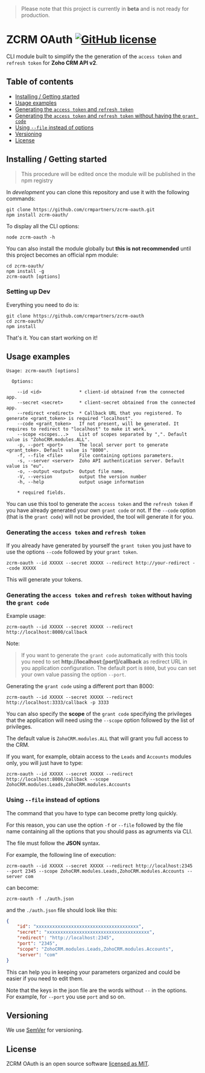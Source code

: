> Please note that this project is currently in **beta** and is not ready for production.

# ZCRM OAuth [![GitHub license](https://img.shields.io/badge/license-MIT-blue.svg?style=flat-square)](https://github.com/your/your-project/blob/master/LICENSE)

CLI module built to simplify the the generation of the `access token` and `refresh token` for **Zoho CRM API v2**. 

## Table of contents

- [Installing / Getting started](#installing--getting-started)
- [Usage examples](#usage-examples)
- [Generating the `access token` and `refresh token`](#generating-the-access-token-and-refresh-token)
- [Generating the `access token` and `refresh token` without having the `grant code`](#generating-the-access-token-and-refresh-token-without-having-the-grant-code)
- [Using `--file` instead of options](#using---file-instead-of-options)
- [Versioning](#versioning)
- [License](#license)

## Installing / Getting started

> This procedure will be edited once the module will be published in the npm registry

In _development_ you can clone this repository and use it with the following commands:

```shell
git clone https://github.com/crmpartners/zcrm-oauth.git
npm install zcrm-oauth/
```

To display all the CLI options:

```shell
node zcrm-oauth -h
```

You can also install the module globally but **this is not recommended** until this project becomes an official
npm module:

```shell
cd zcrm-oauth/
npm install -g
zcrm-oauth [options]
``` 

### Setting up Dev

Everything you need to do is:

```shell
git clone https://github.com/crmpartners/zcrm-oauth
cd zcrm-oauth/
npm install
```

That's it. You can start working on it!

## Usage examples

```shell
Usage: zcrm-oauth [options]

  Options:

    --id <id>              * client-id obtained from the connected app.
    --secret <secret>      * client-secret obtained from the connected app.
    --redirect <redirect>  * Callback URL that you registered. To generate <grant_token> is required "localhost".
    --code <grant_token>   If not present, will be generated. It requires to redirect to "localhost" to make it work.
    --scope <scopes...>    List of scopes separated by ",". Default value is "ZohoCRM.modules.ALL".
    -p, --port <port>      The local server port to generate <grant_toke>. Default value is "8000".
    -f, --file <file>      File containing options parameters.
    -s, --server <server>  Zoho API authentication server. Default value is "eu".
    -o, --output <output>  Output file name.
    -V, --version          output the version number
    -h, --help             output usage information

    * required fields.
```

You can use this tool to generate the `access token` and the `refresh token` if you have already generated your
own `grant code` or not. If the `--code` option (that is the `grant code`) will not be provided, the tool will generate
it for you.

### Generating the `access token` and `refresh token`

If you already have generated by yourself the `grant token` you just have to use the options `--code` followed
by your `grant token`.

```shell
zcrm-oauth --id XXXXX --secret XXXXX --redirect http://your-redirect --code XXXXX
```

This will generate your tokens.

### Generating the `access token` and `refresh token` without having the `grant code`

Example usage:

```shell
zcrm-oauth --id XXXXX --secret XXXXX --redirect http://localhost:8000/callback 
```

Note:

> If you want to generate the `grant code` automatically with this tools you need to set **http://localhost:[port]/callback** 
as redirect URL in you application configuration. The default port is `8000`, but you can set your own value passing
the option `--port`.

Generating the `grant code` using a different port than 8000:

```shell
zcrm-oauth --id XXXXX --secret XXXXX --redirect http://localhost:3333/callback -p 3333
```

You can also specify the **scope** of the `grant code` specifying the privileges that the application will need using 
the `--scope` option followed by the list of privileges. 

The default value is `ZohoCRM.modules.ALL` that will grant you full access to the CRM.

If you want, for example, obtain access to the `Leads` and `Accounts` modules only, you will just have to type:

```shell
zcrm-oauth --id XXXXX --secret XXXXX --redirect http://localhost:8000/callback --scope ZohoCRM.modules.Leads,ZohoCRM.modules.Accounts
```

### Using `--file` instead of options

The command that you have to type can become pretty long quickly.

For this reason, you can use the option `-f` or `--file` followed by the file name containing all the options that you should
pass as agruments via CLI.

The file must follow the **JSON** syntax.

For example, the following line of execution:

```shell
zcrm-oauth --id XXXXX --secret XXXXX --redirect http://localhost:2345 --port 2345 --scope ZohoCRM.modules.Leads,ZohoCRM.modules.Accounts --server com
```

can become:

```shell
zcrm-oauth -f ./auth.json
```

and the `./auth.json` file should look like this:

```json
{
    "id": "xxxxxxxxxxxxxxxxxxxxxxxxxxxxxxxxxxxxxx",
    "secret": "xxxxxxxxxxxxxxxxxxxxxxxxxxxxxxxxxxxxxx",
    "redirect": "http://localhost:2345",
    "port": "2345",
    "scope": "ZohoCRM.modules.Leads,ZohoCRM.modules.Accounts",
    "server": "com"
}
```

This can help you in keeping your parameters organized and could be easier if you need to edit them.

Note that the keys in the json file are the words without `--` in the options. For example, for `--port` you use `port` 
and so on.      

## Versioning

We use [SemVer](http://semver.org/) for versioning.

## License

ZCRM OAuth is an open source software [licensed as MIT](https://github.com/crmpartners/zcrm-oauth/blob/master/LICENSE).
